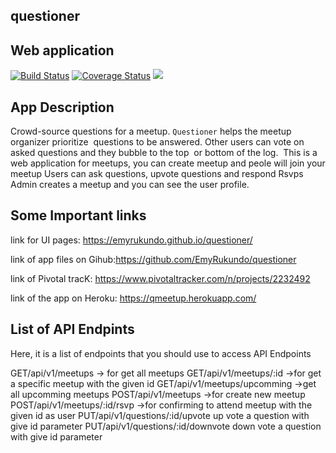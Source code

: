 ## questioner
## Web application

[![Build Status](https://travis-ci.org/EmyRukundo/questioner.svg?branch=develop)](https://travis-ci.org/EmyRukundo/questioner)
[![Coverage Status](https://coveralls.io/repos/github/EmyRukundo/questioner/badge.svg?branch=develop)](https://coveralls.io/github/EmyRukundo/questioner?branch=develop)
<a href="https://codeclimate.com/github/EmyRukundo/questioner/maintainability"><img src="https://api.codeclimate.com/v1/badges/aa215b279d54af5bd76c/maintainability" /></a>

## App Description
Crowd-source questions for a meetup. ```Questioner``` helps the meetup organizer prioritize  questions to be answered. Other users can vote on asked questions and they bubble to the top  or bottom of the log. 
This is a web application for meetups, you can create meetup and peole will join your meetup
Users can ask questions, upvote questions and respond Rsvps
Admin creates a meetup and you can see the user profile.

## Some Important links

link for UI pages: https://emyrukundo.github.io/questioner/

link of app files on Gihub:https://github.com/EmyRukundo/questioner

link of Pivotal tracK: https://www.pivotaltracker.com/n/projects/2232492

link of the app on Heroku: https://qmeetup.herokuapp.com/

## List of API Endpints
Here, it is a list of endpoints that you should use to access API Endpoints

GET/api/v1/meetups  -> for get all meetups
GET/api/v1/meetups/:id  ->for get a specific meetup with the given id
GET/api/v1/meetups/upcomming  ->get all upcomming meetups
POST/api/v1/meetups ->for create new meetup
POST/api/v1/meetups/:id/rsvp ->for confirming to attend meetup with the given id as user
PUT/api/v1/questions/:id/upvote  up vote a question with give id parameter
PUT/api/v1/questions/:id/downvote  down vote a question with give id parameter
   
